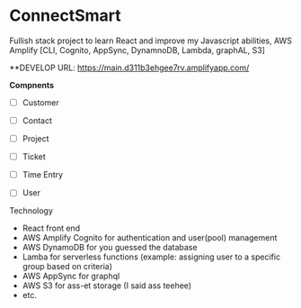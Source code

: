 # ConnectSmart

Fullish stack project to learn React and improve my Javascript abilities, AWS Amplify [CLI, Cognito, AppSync, DynamnoDB, Lambda, graphAL, S3]

**DEVELOP URL: https://main.d311b3ehgee7rv.amplifyapp.com/

**Compnents**
- [ ] Customer
- [ ] Contact
- [ ] Project
- [ ] Ticket
- [ ] Time Entry
- [ ] User



Technology

- React front end
- AWS Amplify Cognito for authentication and user(pool) management
- AWS DynamoDB for you guessed the database
- Lamba for serverless functions (example: assigning user to a specific group based on criteria)
- AWS AppSync for graphql
- AWS S3 for ass-et storage (I said ass teehee)
- etc.


